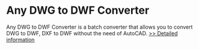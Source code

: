 # Any DWG to DWF Converter
Any DWG to DWF Converter is a batch converter that allows you to convert DWG to DWF, DXF to DWF without the need of AutoCAD.
[>> Detailed information](https://secure.shareit.com/shareit/product.html?productid=223775&affiliateid=200057808)